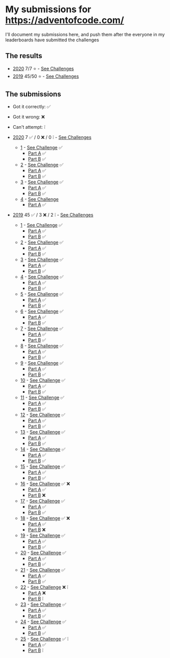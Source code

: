 # My submissions for https://adventofcode.com/

I'll document my submissions here, and push them after the everyone in my 
leaderboards have submitted the challenges

## The results

* [2020](year_2020) 7/7 :star: - [See Challenges](https://adventofcode.com/2020)
* [2019](year_2019) 45/50 :star: - [See Challenges](https://adventofcode.com/2019)

## The submissions

* Got it correctly: :white_check_mark:
* Got it wrong: :x:
* Can't attempt: :grey_exclamation:

* [2020](year_2020) 7 :white_check_mark:  / 0 :x: /  0 :grey_exclamation: - [See Challenges](https://adventofcode.com/2020)
  * [1](year_2020/day_01)  - [See Challenge](https://adventofcode.com/2020/day/1) :white_check_mark:
    * [Part A](year_2020/day_01/part_a.py) :white_check_mark:
    * [Part B](year_2020/day_01/part_b.py) :white_check_mark:
  * [2](year_2020/day_02)  - [See Challenge](https://adventofcode.com/2020/day/2) :white_check_mark:
    * [Part A](year_2020/day_02/part_a.py) :white_check_mark:
    * [Part B](year_2020/day_02/part_b.py) :white_check_mark:
  * [3](year_2020/day_03)  - [See Challenge](https://adventofcode.com/2020/day/3) :white_check_mark:
    * [Part A](year_2020/day_03/part_a.py) :white_check_mark:
    * [Part B](year_2020/day_03/part_b.py) :white_check_mark:
  * [4](year_2020/day_04)  - [See Challenge](https://adventofcode.com/2020/day/4)
    * [Part A](year_2020/day_04/part_a.py) :white_check_mark:
* [2019](year_2019) 45 :white_check_mark:  / 3 :x: /  2 :grey_exclamation: - [See Challenges](https://adventofcode.com/2019)
  * [1](year_2019/day_01)  - [See Challenge](https://adventofcode.com/2019/day/1) :white_check_mark:
    * [Part A](year_2019/day_01/part_a.py) :white_check_mark:
    * [Part B](year_2019/day_01/part_b.py) :white_check_mark:
  * [2](year_2019/day_02)  - [See Challenge](https://adventofcode.com/2019/day/2) :white_check_mark:
    * [Part A](year_2019/day_02/part_a.py) :white_check_mark:
    * [Part B](year_2019/day_02/part_b.py) :white_check_mark:
  * [3](year_2019/day_03)  - [See Challenge](https://adventofcode.com/2019/day/3) :white_check_mark:
    * [Part A](year_2019/day_03/part_a.py) :white_check_mark:
    * [Part B](year_2019/day_03/part_b.py) :white_check_mark:
  * [4](year_2019/day_04)  - [See Challenge](https://adventofcode.com/2019/day/4) :white_check_mark:
    * [Part A](year_2019/day_04/part_a.py) :white_check_mark:
    * [Part B](year_2019/day_04/part_b.py) :white_check_mark:
  * [5](year_2019/day_05)  - [See Challenge](https://adventofcode.com/2019/day/5) :white_check_mark:
    * [Part A](year_2019/day_05/part_a.py) :white_check_mark:
    * [Part B](year_2019/day_05/part_b.py) :white_check_mark:
  * [6](year_2019/day_06)  - [See Challenge](https://adventofcode.com/2019/day/6) :white_check_mark:
    * [Part A](year_2019/day_06/part_a.py) :white_check_mark:
    * [Part B](year_2019/day_06/part_b.py) :white_check_mark:
  * [7](year_2019/day_07)  - [See Challenge](https://adventofcode.com/2019/day/7) :white_check_mark:
    * [Part A](year_2019/day_07/part_a.py) :white_check_mark:
    * [Part B](year_2019/day_07/part_b.py) :white_check_mark:
  * [8](year_2019/day_08)  - [See Challenge](https://adventofcode.com/2019/day/8) :white_check_mark:
    * [Part A](year_2019/day_08/part_a.py) :white_check_mark:
    * [Part B](year_2019/day_08/part_b.py) :white_check_mark:
  * [9](year_2019/day_09)  - [See Challenge](https://adventofcode.com/2019/day/9) :white_check_mark:
    * [Part A](year_2019/day_09/part_a.py) :white_check_mark:
    * [Part B](year_2019/day_09/part_b.py) :white_check_mark:
  * [10](year_2019/day_10)  - [See Challenge](https://adventofcode.com/2019/day/10) :white_check_mark:
    * [Part A](year_2019/day_10/part_a.py) :white_check_mark:
    * [Part B](year_2019/day_10/part_b.py) :white_check_mark:
  * [11](year_2019/day_11)  - [See Challenge](https://adventofcode.com/2019/day/11) :white_check_mark:
    * [Part A](year_2019/day_11/part_a.py) :white_check_mark:
    * [Part B](year_2019/day_11/part_b.py) :white_check_mark:
  * [12](year_2019/day_12)  - [See Challenge](https://adventofcode.com/2019/day/12) :white_check_mark:
    * [Part A](year_2019/day_12/part_a.py) :white_check_mark:
    * [Part B](year_2019/day_12/part_b.py) :white_check_mark:
  * [13](year_2019/day_13)  - [See Challenge](https://adventofcode.com/2019/day/13) :white_check_mark:
    * [Part A](year_2019/day_13/part_a.py) :white_check_mark:
    * [Part B](year_2019/day_13/part_b.py) :white_check_mark:
  * [14](year_2019/day_14)  - [See Challenge](https://adventofcode.com/2019/day/14) :white_check_mark:
    * [Part A](year_2019/day_14/part_a.py) :white_check_mark:
    * [Part B](year_2019/day_14/part_b.py) :white_check_mark:
  * [15](year_2019/day_15)  - [See Challenge](https://adventofcode.com/2019/day/15) :white_check_mark:
    * [Part A](year_2019/day_15/part_a.py) :white_check_mark:
    * [Part B](year_2019/day_15/part_b.py) :white_check_mark:
  * [16](year_2019/day_16)  - [See Challenge](https://adventofcode.com/2019/day/16) :white_check_mark: :x:
    * [Part A](year_2019/day_16/part_a.py) :white_check_mark:
    * [Part B](year_2019/day_16/part_b.py) :x:
  * [17](year_2019/day_17)  - [See Challenge](https://adventofcode.com/2019/day/17) :white_check_mark:
    * [Part A](year_2019/day_17/part_a.py) :white_check_mark:
    * [Part B](year_2019/day_17/part_b.py) :white_check_mark:
  * [18](year_2019/day_18)  - [See Challenge](https://adventofcode.com/2019/day/18) :white_check_mark: :x:
    * [Part A](year_2019/day_18/part_a.py) :white_check_mark:
    * [Part B](year_2019/day_18/part_b.py) :x:
  * [19](year_2019/day_19)  - [See Challenge](https://adventofcode.com/2019/day/19) :white_check_mark:
    * [Part A](year_2019/day_19/part_a.py) :white_check_mark:
    * [Part B](year_2019/day_19/part_b.py) :white_check_mark:
  * [20](year_2019/day_20)  - [See Challenge](https://adventofcode.com/2019/day/20) :white_check_mark:
    * [Part A](year_2019/day_20/part_a.py) :white_check_mark:
    * [Part B](year_2019/day_20/part_b.py) :white_check_mark:
  * [21](year_2019/day_21)  - [See Challenge](https://adventofcode.com/2019/day/21) :white_check_mark:
    * [Part A](year_2019/day_21/part_a.py) :white_check_mark:
    * [Part B](year_2019/day_21/part_b.py) :white_check_mark:
  * [22](year_2019/day_22)  - [See Challenge](https://adventofcode.com/2019/day/22) :x: :grey_exclamation:
    * [Part A](year_2019/day_22/part_a.py) :x:
    * [Part B](year_2019/day_22/part_b.py) :grey_exclamation:
  * [23](year_2019/day_23)  - [See Challenge](https://adventofcode.com/2019/day/23) :white_check_mark:
    * [Part A](year_2019/day_23/part_a.py) :white_check_mark:
    * [Part B](year_2019/day_23/part_b.py) :white_check_mark:
  * [24](year_2019/day_24)  - [See Challenge](https://adventofcode.com/2019/day/24) :white_check_mark:
    * [Part A](year_2019/day_24/part_a.py) :white_check_mark:
    * [Part B](year_2019/day_24/part_b.py) :white_check_mark:
  * [25](year_2019/day_25)  - [See Challenge](https://adventofcode.com/2019/day/25) :white_check_mark: :grey_exclamation:
    * [Part A](year_2019/day_25/part_a.py) :white_check_mark:
    * [Part B](year_2019/day_25/part_b.py) :grey_exclamation:
